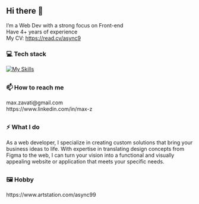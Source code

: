 ## Hi there 👋

I’m a Web Dev with a strong focus on Front-end<br/>
Have 4+ years of experience <br/>
My CV: https://read.cv/async9

### 💻 Tech stack

[![My Skills](https://skillicons.dev/icons?i=js,ts,react,redux,next,css,sass,vite,nodejs,nestjs,postman)](https://skillicons.dev)

##

### 📫 How to reach me

<div>
  max.zavati@gmail.com
  <br />
  https://www.linkedin.com/in/max-z
</div>

##

### ⚡ What I do 

As a web developer, I specialize in creating custom solutions that bring your business ideas to life. With expertise in translating design concepts from Figma to the web, I can turn your vision into a functional and visually appealing website or application that meets your specific needs.

##
  
### 🖼️ Hobby
<div>
  https://www.artstation.com/async99
</div>
